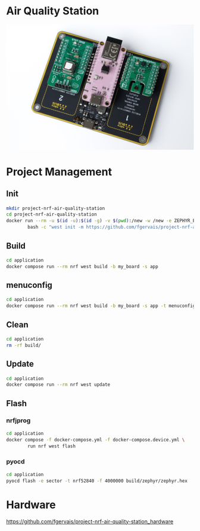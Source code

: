 # Air Quality Station

![overview](assets/img/IMG_1741.JPG)

# Project Management

## Init

```bash
mkdir project-nrf-air-quality-station
cd project-nrf-air-quality-station
docker run --rm -u $(id -u):$(id -g) -v $(pwd):/new -w /new -e ZEPHYR_BASE="" nordicplayground/nrfconnect-sdk:v2.4-branch \
        bash -c "west init -m https://github.com/fgervais/project-nrf-air-quality-station.git . && west update"
```

## Build

```bash
cd application
docker compose run --rm nrf west build -b my_board -s app
```

## menuconfig

```bash
cd application
docker compose run --rm nrf west build -b my_board -s app -t menuconfig
```

## Clean

```bash
cd application
rm -rf build/
```

## Update

```bash
cd application
docker compose run --rm nrf west update
```

## Flash

### nrfjprog
```bash
cd application
docker compose -f docker-compose.yml -f docker-compose.device.yml \
        run nrf west flash
```

### pyocd
```bash
cd application
pyocd flash -e sector -t nrf52840 -f 4000000 build/zephyr/zephyr.hex
```

# Hardware

https://github.com/fgervais/project-nrf-air-quality-station_hardware
